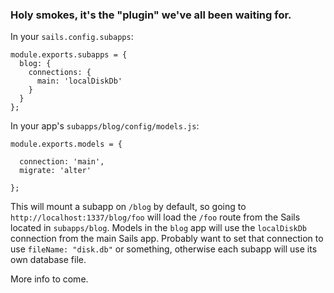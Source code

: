 ### Holy smokes, it's the "plugin" we've all been waiting for.

In your `sails.config.subapps`:

```
module.exports.subapps = {
  blog: {
    connections: {
      main: 'localDiskDb'
    }
  }
};
```

In your app's `subapps/blog/config/models.js`:

```
module.exports.models = {

  connection: 'main',
  migrate: 'alter'

};
```

This will mount a subapp on `/blog` by default, so going to `http://localhost:1337/blog/foo` will load the `/foo` route from the Sails located in `subapps/blog`.  Models in the `blog` app will use the `localDiskDb` connection from the main Sails app.  Probably want to set that connection to use `fileName: "disk.db"` or something, otherwise each subapp will use its own database file.

More info to come.